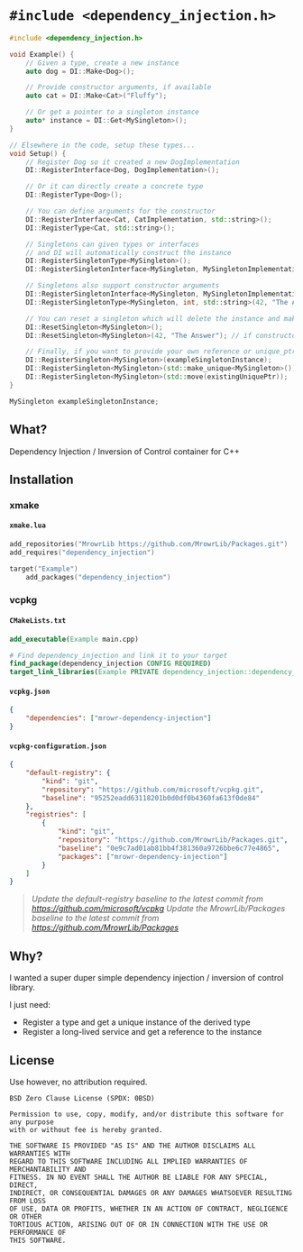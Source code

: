 # `#include <dependency_injection.h>`

```cpp
#include <dependency_injection.h>

void Example() {
    // Given a type, create a new instance
    auto dog = DI::Make<Dog>();

    // Provide constructor arguments, if available
    auto cat = DI::Make<Cat>("Fluffy");

    // Or get a pointer to a singleton instance
    auto* instance = DI::Get<MySingleton>();
}

// Elsewhere in the code, setup these types...
void Setup() {
    // Register Dog so it created a new DogImplementation
    DI::RegisterInterface<Dog, DogImplementation>();

    // Or it can directly create a concrete type
    DI::RegisterType<Dog>();

    // You can define arguments for the constructor
    DI::RegisterInterface<Cat, CatImplementation, std::string>();
    DI::RegisterType<Cat, std::string>();

    // Singletons can given types or interfaces
    // and DI will automatically construct the instance
    DI::RegisterSingletonType<MySingleton>();
    DI::RegisterSingletonInterface<MySingleton, MySingletonImplementation>();

    // Singletons also support constructor arguments
    DI::RegisterSingletonInterface<MySingleton, MySingletonImplementation, int, std::string>(42, "The Answer");
    DI::RegisterSingletonType<MySingleton, int, std::string>(42, "The Answer");

    // You can reset a singleton which will delete the instance and make a new one
    DI::ResetSingleton<MySingleton>();
    DI::ResetSingleton<MySingleton>(42, "The Answer"); // if constructor arguments

    // Finally, if you want to provide your own reference or unique_ptr to a singleton, you can
    DI::RegisterSingleton<MySingleton>(exampleSingletonInstance);
    DI::RegisterSingleton<MySingleton>(std::make_unique<MySingleton>());
    DI::RegisterSingleton<MySingleton>(std::move(existingUniquePtr));
}

MySingleton exampleSingletonInstance;
```

## What?

Dependency Injection / Inversion of Control container for C++

## Installation

### xmake

#### `xmake.lua`

```lua
add_repositories("MrowrLib https://github.com/MrowrLib/Packages.git")
add_requires("dependency_injection")

target("Example")
    add_packages("dependency_injection")
```

### vcpkg

#### `CMakeLists.txt`

```cmake
add_executable(Example main.cpp)

# Find dependency_injection and link it to your target
find_package(dependency_injection CONFIG REQUIRED)
target_link_libraries(Example PRIVATE dependency_injection::dependency_injection)
```

#### `vcpkg.json`

```json
{
    "dependencies": ["mrowr-dependency-injection"]
}
```

#### `vcpkg-configuration.json`

```json
{
    "default-registry": {
        "kind": "git",
        "repository": "https://github.com/microsoft/vcpkg.git",
        "baseline": "95252eadd63118201b0d0df0b4360fa613f0de84"
    },
    "registries": [
        {
            "kind": "git",
            "repository": "https://github.com/MrowrLib/Packages.git",
            "baseline": "0e9c7ad01ab81bb4f381360a9726bbe6c77e4865",
            "packages": ["mrowr-dependency-injection"]
        }
    ]
}
```

> _Update the default-registry baseline to the latest commit from https://github.com/microsoft/vcpkg_
> _Update the MrowrLib/Packages baseline to the latest commit from https://github.com/MrowrLib/Packages_

## Why?

I wanted a super duper simple dependency injection / inversion of control library.

I just need:
- Register a type and get a unique instance of the derived type
- Register a long-lived service and get a reference to the instance


## License

Use however, no attribution required.

```
BSD Zero Clause License (SPDX: 0BSD)

Permission to use, copy, modify, and/or distribute this software for any purpose
with or without fee is hereby granted.

THE SOFTWARE IS PROVIDED "AS IS" AND THE AUTHOR DISCLAIMS ALL WARRANTIES WITH
REGARD TO THIS SOFTWARE INCLUDING ALL IMPLIED WARRANTIES OF MERCHANTABILITY AND
FITNESS. IN NO EVENT SHALL THE AUTHOR BE LIABLE FOR ANY SPECIAL, DIRECT,
INDIRECT, OR CONSEQUENTIAL DAMAGES OR ANY DAMAGES WHATSOEVER RESULTING FROM LOSS
OF USE, DATA OR PROFITS, WHETHER IN AN ACTION OF CONTRACT, NEGLIGENCE OR OTHER
TORTIOUS ACTION, ARISING OUT OF OR IN CONNECTION WITH THE USE OR PERFORMANCE OF
THIS SOFTWARE.
```

